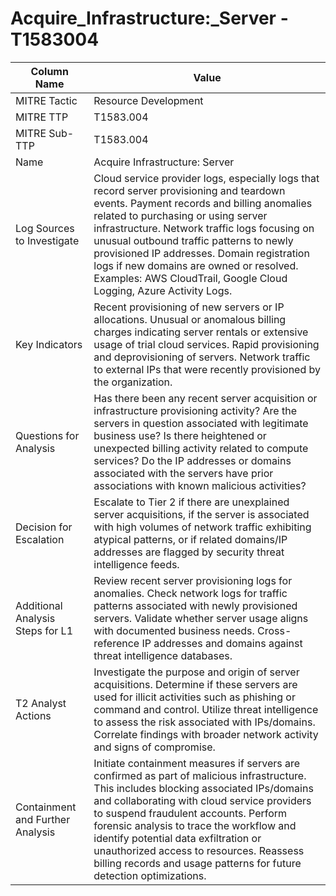 # Acquire_Infrastructure:_Server - T1583004

| Column Name | Value |
|-------------|-------|
| MITRE Tactic | Resource Development |
| MITRE TTP | T1583.004 |
| MITRE Sub-TTP | T1583.004 |
| Name | Acquire Infrastructure: Server |
| Log Sources to Investigate | Cloud service provider logs, especially logs that record server provisioning and teardown events. Payment records and billing anomalies related to purchasing or using server infrastructure. Network traffic logs focusing on unusual outbound traffic patterns to newly provisioned IP addresses. Domain registration logs if new domains are owned or resolved. Examples: AWS CloudTrail, Google Cloud Logging, Azure Activity Logs. |
| Key Indicators | Recent provisioning of new servers or IP allocations. Unusual or anomalous billing charges indicating server rentals or extensive usage of trial cloud services. Rapid provisioning and deprovisioning of servers. Network traffic to external IPs that were recently provisioned by the organization. |
| Questions for Analysis | Has there been any recent server acquisition or infrastructure provisioning activity? Are the servers in question associated with legitimate business use? Is there heightened or unexpected billing activity related to compute services? Do the IP addresses or domains associated with the servers have prior associations with known malicious activities? |
| Decision for Escalation | Escalate to Tier 2 if there are unexplained server acquisitions, if the server is associated with high volumes of network traffic exhibiting atypical patterns, or if related domains/IP addresses are flagged by security threat intelligence feeds. |
| Additional Analysis Steps for L1 | Review recent server provisioning logs for anomalies. Check network logs for traffic patterns associated with newly provisioned servers. Validate whether server usage aligns with documented business needs. Cross-reference IP addresses and domains against threat intelligence databases. |
| T2 Analyst Actions | Investigate the purpose and origin of server acquisitions. Determine if these servers are used for illicit activities such as phishing or command and control. Utilize threat intelligence to assess the risk associated with IPs/domains. Correlate findings with broader network activity and signs of compromise. |
| Containment and Further Analysis | Initiate containment measures if servers are confirmed as part of malicious infrastructure. This includes blocking associated IPs/domains and collaborating with cloud service providers to suspend fraudulent accounts. Perform forensic analysis to trace the workflow and identify potential data exfiltration or unauthorized access to resources. Reassess billing records and usage patterns for future detection optimizations. |
